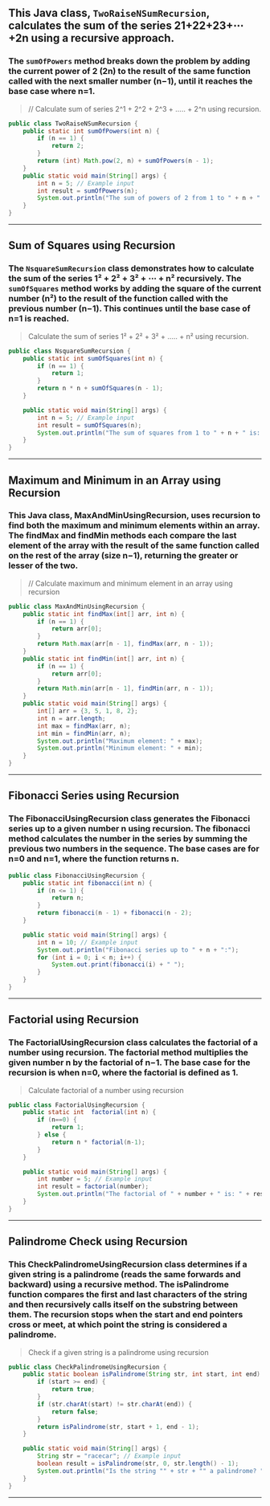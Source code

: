 ## This Java class, `TwoRaiseNSumRecursion`, calculates the sum of the series 21+22+23+⋯+2n using a recursive approach. 
### The `sumOfPowers` method breaks down the problem by adding the current power of 2 (2n) to the result of the same function called with the next smaller number (n−1), until it reaches the base case where n=1.

> // Calculate sum of series 2^1 + 2^2 + 2^3 + ..... + 2^n using recursion.
```java
public class TwoRaiseNSumRecursion {
    public static int sumOfPowers(int n) {
        if (n == 1) {
            return 2;
        }
        return (int) Math.pow(2, n) + sumOfPowers(n - 1);
    }
    public static void main(String[] args) {
        int n = 5; // Example input
        int result = sumOfPowers(n);
        System.out.println("The sum of powers of 2 from 1 to " + n + " is: " + result);
    }
}
```
---
## Sum of Squares using Recursion 
### The `NsquareSumRecursion` class demonstrates how to calculate the sum of the series 1² + 2² + 3² + ⋯ + n² recursively. The `sumOfSquares` method works by adding the square of the current number (n²) to the result of the function called with the previous number (n−1). This continues until the base case of n=1 is reached.

> Calculate the sum of series 1² + 2² + 3² + ..... + n² using recursion.

```java
public class NsquareSumRecursion {
    public static int sumOfSquares(int n) {
        if (n == 1) {
            return 1;
        }
        return n * n + sumOfSquares(n - 1);
    }

    public static void main(String[] args) {
        int n = 5; // Example input
        int result = sumOfSquares(n);
        System.out.println("The sum of squares from 1 to " + n + " is: " + result);
    }
}
```
---
## Maximum and Minimum in an Array using Recursion
### This Java class, MaxAndMinUsingRecursion, uses recursion to find both the maximum and minimum elements within an array. The findMax and findMin methods each compare the last element of the array with the result of the same function called on the rest of the array (size n−1), returning the greater or lesser of the two.
> // Calculate maximum and minimum element in an array using recursion
```java
public class MaxAndMinUsingRecursion {
    public static int findMax(int[] arr, int n) {
        if (n == 1) {
            return arr[0];
        }
        return Math.max(arr[n - 1], findMax(arr, n - 1));
    }
    public static int findMin(int[] arr, int n) {
        if (n == 1) {
            return arr[0];
        }
        return Math.min(arr[n - 1], findMin(arr, n - 1));
    }
    public static void main(String[] args) {
        int[] arr = {3, 5, 1, 8, 2};
        int n = arr.length;
        int max = findMax(arr, n);
        int min = findMin(arr, n);
        System.out.println("Maximum element: " + max);
        System.out.println("Minimum element: " + min);
    }
}
```
---
## Fibonacci Series using Recursion 
### The FibonacciUsingRecursion class generates the Fibonacci series up to a given number n using recursion. The fibonacci method calculates the number in the series by summing the previous two numbers in the sequence. The base cases are for n=0 and n=1, where the function returns n.
```java
public class FibonacciUsingRecursion {
    public static int fibonacci(int n) {
        if (n <= 1) {
            return n;
        }
        return fibonacci(n - 1) + fibonacci(n - 2);
    }

    public static void main(String[] args) {
        int n = 10; // Example input
        System.out.println("Fibonacci series up to " + n + ":");
        for (int i = 0; i < n; i++) {
            System.out.print(fibonacci(i) + " ");
        }
    }
}
```
---
## Factorial using Recursion
### The FactorialUsingRecursion class calculates the factorial of a number using recursion. The factorial method multiplies the given number n by the factorial of n−1. The base case for the recursion is when n=0, where the factorial is defined as 1.
> Calculate factorial of a number using recursion
```java
public class FactorialUsingRecursion {
    public static int  factorial(int n) {
        if (n==0) {
            return 1;
        } else {
            return n * factorial(n-1);
        }
    }

    public static void main(String[] args) {
        int number = 5; // Example input
        int result = factorial(number);
        System.out.println("The factorial of " + number + " is: " + result);
    }
}
```
---
## Palindrome Check using Recursion
### This CheckPalindromeUsingRecursion class determines if a given string is a palindrome (reads the same forwards and backward) using a recursive method. The isPalindrome function compares the first and last characters of the string and then recursively calls itself on the substring between them. The recursion stops when the start and end pointers cross or meet, at which point the string is considered a palindrome.
> Check if a given string is a palindrome using recursion
```java
public class CheckPalindromeUsingRecursion {
    public static boolean isPalindrome(String str, int start, int end) {
        if (start >= end) {
            return true;
        }
        if (str.charAt(start) != str.charAt(end)) {
            return false;
        }
        return isPalindrome(str, start + 1, end - 1);
    }

    public static void main(String[] args) {
        String str = "racecar"; // Example input
        boolean result = isPalindrome(str, 0, str.length() - 1);
        System.out.println("Is the string "" + str + "" a palindrome? " + result);
    }
}
```
---
